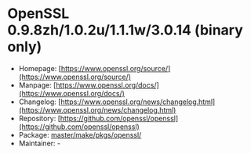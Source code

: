 # OpenSSL 0.9.8zh/1.0.2u/1.1.1w/3.0.14 (binary only)
 - Homepage: [https://www.openssl.org/source/](https://www.openssl.org/source/)
 - Manpage: [https://www.openssl.org/docs/](https://www.openssl.org/docs/)
 - Changelog: [https://www.openssl.org/news/changelog.html](https://www.openssl.org/news/changelog.html)
 - Repository: [https://github.com/openssl/openssl](https://github.com/openssl/openssl)
 - Package: [master/make/pkgs/openssl/](https://github.com/Freetz-NG/freetz-ng/tree/master/make/pkgs/openssl/)
 - Maintainer: -

